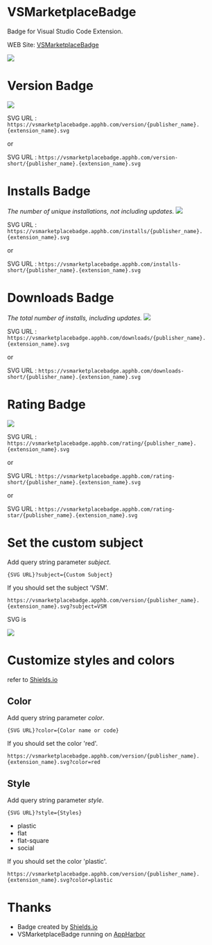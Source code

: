 # VSMarketplaceBadge
Badge for Visual Studio Code Extension.

WEB Site: [VSMarketplaceBadge](https://vsmarketplacebadge.apphb.com/)

![](image/site.png)

# Version Badge
![](image/cssho.vscode-svgviewer_version.png)

SVG URL : `https://vsmarketplacebadge.apphb.com/version/{publisher_name}.{extension_name}.svg`

or

SVG URL : `https://vsmarketplacebadge.apphb.com/version-short/{publisher_name}.{extension_name}.svg`

# Installs Badge
*The number of unique installations, not including updates.*
![](image/cssho.vscode-svgviewer_installs.png)

SVG URL : `https://vsmarketplacebadge.apphb.com/installs/{publisher_name}.{extension_name}.svg`

or

SVG URL : `https://vsmarketplacebadge.apphb.com/installs-short/{publisher_name}.{extension_name}.svg`

# Downloads Badge
*The total number of installs, including updates.*
![](image/cssho.vscode-svgviewer_downloads.png)

SVG URL : `https://vsmarketplacebadge.apphb.com/downloads/{publisher_name}.{extension_name}.svg`

or

SVG URL : `https://vsmarketplacebadge.apphb.com/downloads-short/{publisher_name}.{extension_name}.svg`

# Rating Badge
![](image/ms-vscode_csharp.png)

SVG URL : `https://vsmarketplacebadge.apphb.com/rating/{publisher_name}.{extension_name}.svg`

or

SVG URL : `https://vsmarketplacebadge.apphb.com/rating-short/{publisher_name}.{extension_name}.svg`

or

SVG URL : `https://vsmarketplacebadge.apphb.com/rating-star/{publisher_name}.{extension_name}.svg`

# Set the custom subject

Add query string parameter *subject*.

`{SVG URL}?subject={Custom Subject}`

If you should set the subject 'VSM'.

`https://vsmarketplacebadge.apphb.com/version/{publisher_name}.{extension_name}.svg?subject=VSM`

SVG is

![](image/cssho_vscode-svgviewer_custom.png)

# Customize styles and colors
refer to [Shields.io](http://shields.io/)
## Color
Add query string parameter *color*.

`{SVG URL}?color={Color name or code}`

If you should set the color 'red'.

`https://vsmarketplacebadge.apphb.com/version/{publisher_name}.{extension_name}.svg?color=red`

## Style
Add query string parameter *style*.

`{SVG URL}?style={Styles}`

- plastic
- flat
- flat-square
- social

If you should set the color 'plastic'.

`https://vsmarketplacebadge.apphb.com/version/{publisher_name}.{extension_name}.svg?color=plastic`

# Thanks
- Badge created by [Shields.io](http://shields.io/)
- VSMarketplaceBadge running on [AppHarbor](https://appharbor.com/)

